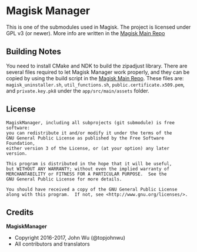 # Magisk Manager
This is one of the submodules used in Magisk. The project is licensed under GPL v3 (or newer).
More info are written in the [Magisk Main Repo](https://github.com/topjohnwu/Magisk)

## Building Notes
You need to install CMake and NDK to build the zipadjust library.
There are several files required to let Magisk Manager work properly, and they can be copied by using the build script in the [Magisk Main Repo](https://github.com/topjohnwu/Magisk). These files are: `magisk_uninstaller.sh`, `util_functions.sh`, `public.certificate.x509.pem`, and `private.key.pk8` under the `app/src/main/assets` folder.

## License

```
MagiskManager, including all subprojects (git submodule) is free software:
you can redistribute it and/or modify it under the terms of the 
GNU General Public License as published by the Free Software Foundation, 
either version 3 of the License, or (at your option) any later version.

This program is distributed in the hope that it will be useful,
but WITHOUT ANY WARRANTY; without even the implied warranty of
MERCHANTABILITY or FITNESS FOR A PARTICULAR PURPOSE.  See the
GNU General Public License for more details.

You should have received a copy of the GNU General Public License
along with this program.  If not, see <http://www.gnu.org/licenses/>.
```

## Credits

**MagiskManager**

* Copyright 2016-2017, John Wu (@topjohnwu)
* All contributors and translators
